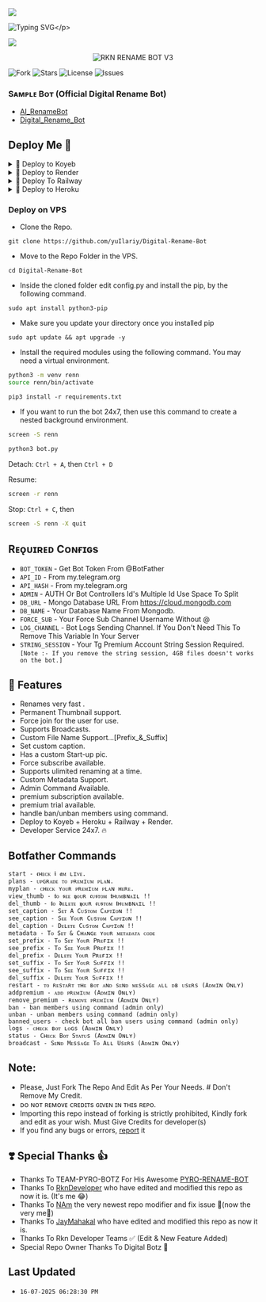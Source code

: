 <img src="https://user-images.githubusercontent.com/73097560/115834477-dbab4500-a447-11eb-908a-139a6edaec5c.gif">

![Typing SVG](https://readme-typing-svg.herokuapp.com/?lines=𝗪𝗘𝗟𝗖𝗢𝗠+𝗧𝗢+𝗗𝗜𝗚𝗜𝗧𝗔𝗟+𝗥𝗘𝗡𝗔𝗠𝗘+𝗕𝗢𝗧!;𝗖𝗥𝗘𝗔𝗧𝗘𝗗+𝗕𝗬+𝗗𝗜𝗚𝗜𝗧𝗔𝗟+𝗕𝗢𝗧𝗭!;𝗜+𝗔𝗠+𝗣𝗢𝗪𝗘𝗥𝗙𝗨𝗟+𝗧𝗚+𝗥𝗘𝗡𝗔𝗠𝗘+𝗕𝗢𝗧!)</p>

<img src="https://user-images.githubusercontent.com/73097560/115834477-dbab4500-a447-11eb-908a-139a6edaec5c.gif">


<p align="center">
  <img src="https://telegra.ph/file/b746aadfe59959eb76f59.jpg" alt="RKN RENAME BOT V3">
</p>

<p align="center">

![Fork](https://img.shields.io/github/forks/DigitalBotz/Digital-Rename-Bot?style=for-the-badge)
![Stars](https://img.shields.io/github/stars/DigitalBotz/Digital-Rename-Bot?color=%23&style=for-the-badge)
![License](https://img.shields.io/github/license/DigitalBotz/Digital-Rename-Bot?style=for-the-badge)
![Issues](https://img.shields.io/github/issues/DigitalBotz/Digital-Rename-Bot?style=for-the-badge)

</p>


### Sᴀᴍᴩʟᴇ Bᴏᴛ (Official Digital Rename Bot)

* [AI_RenameBot](http://t.me/airenamexBot)
* [Digital_Rename_Bot](http://t.me/Digital_Rename_Bot)


## Deploy Me 🥀

<details><summary>📌 Deploy to Koyeb </summary>
  
[![Deploy to Koyeb](https://www.koyeb.com/static/images/deploy/button.svg)](https://app.koyeb.com/deploy?type=git&repository=github.com/RknDeveloper/Digital-Rename-Bot&env[BOT_TOKEN]&env[API_ID]&env[API_HASH]&env[WEBHOOK]=True&env[ADMIN]&env[DB_URL]&env[DB_NAME]=Rkn-Developer&env[FORCE_SUB]&env[START_PIC]&env[LOG_CHANNEL]=You%20Dont%20Need%20LogChannel%20To%20Remove%20This%20Variable&run_command=python%20bot.py&branch=main&name=rkn-rename) 
</details>

<details><summary>📌 Deploy to Render </summary>
  
[![Deploy to Render](https://render.com/images/deploy-to-render-button.svg)](https://render.com/deploy?repo=https://github.com/DigitalBotz/Digital-Rename-Bot)

</details>

<details><summary>📌 Deploy To Railway </summary>
<a href="https://graph.org/file/fabd75cd5043d2cfdc13d.jpg"><img src="https://railway.app/button.svg" alt="Deploy"></a>
</details>

<details><summary>📌 Deploy to Heroku </summary>

<a href="https://heroku.com/deploy?template=https://github.com/DigitalBotz/Digital-Rename-Bot"><img src="https://img.shields.io/badge/Deploy%20To%20Heroku-black?style=for-the-badge&logo=heroku" width="220" height="38.45"></p></a>
</details>

### Deploy on VPS

 * Clone the Repo.

```
git clone https://github.com/yuIlariy/Digital-Rename-Bot
```
 * Move to the Repo Folder in the VPS.

```
cd Digital-Rename-Bot
```
 * Inside the cloned folder edit config.py and install the pip, by the following command.

```
sudo apt install python3-pip
```

 * Make sure you update your directory once you installed pip
 ```
 sudo apt update && apt upgrade -y
 ```
 
 * Install the required modules using the following command. You may need a virtual environment.

```bash
python3 -m venv renn
source renn/bin/activate
```

```
pip3 install -r requirements.txt
```

 * If you want to run the bot 24x7, then use this command to create a nested background environment.

```bash
screen -S renn
```
```bash
python3 bot.py
```

Detach: `Ctrl + A`, then `Ctrl + D`  

Resume: 
```bash
screen -r renn
```
Stop: `Ctrl + C`, then 
```bash
screen -S renn -X quit
```


## Rᴇǫᴜɪʀᴇᴅ Cᴏɴғɪɢs

* `BOT_TOKEN`  - Get Bot Token From @BotFather
* `API_ID` - From my.telegram.org
* `API_HASH` - From my.telegram.org
* `ADMIN` - AUTH Or Bot Controllers Id's Multiple Id Use Space To Split 
* `DB_URL`  - Mongo Database URL From https://cloud.mongodb.com
* `DB_NAME`  - Your Database Name From Mongodb.
* `FORCE_SUB` - Your Force Sub Channel Username Without @
* `LOG_CHANNEL` - Bot Logs Sending Channel. If You Don't Need This To Remove This Variable In Your Server
* `STRING_SESSION` - Your Tg Premium Account String Session Required. `[Note :- If you remove the string session, 4GB files doesn't works on the bot.]`

## 🥰 Features

* Renames very fast .
* Permanent Thumbnail support.
* Force join for the user for use.
* Supports Broadcasts.
* Custom File Name Support...[Prefix_&_Suffix]
* Set custom caption.
* Has a custom Start-up pic.
* Force subscribe available.
* Supports ulimited renaming at a time.
* Custom Metadata Support.
* Admin Command Available.
* premium subscription available.
* premium trial available.
* handle ban/unban members using command.
* Deploy to Koyeb + Heroku + Railway + Render.
* Developer Service 24x7. 🔥


## Botfather Commands
```
start - 𝖈ʜᴇᴄᴋ 𝖎 𝖆ᴍ ʟɪᴠᴇ.
plans - ᴜᴘɢʀᴀᴅᴇ ᴛᴏ ᴘʀᴇᴍɪᴜᴍ ᴘʟᴀɴ.
myplan - ᴄʜᴇᴄᴋ ʏᴏᴜʀ ᴘʀᴇᴍɪᴜᴍ ᴘʟᴀɴ ʜᴇʀᴇ.
view_thumb - 𝖙ᴏ 𝖘ᴇᴇ 𝖞ᴏᴜʀ 𝖈ᴜ𝖘ᴛᴏᴍ 𝖙ʜᴜᴍʙɴᴀɪʟ !!
del_thumb - 𝖙ᴏ 𝖉ᴇʟᴇᴛᴇ 𝖞ᴏᴜʀ 𝖈ᴜ𝖘ᴛᴏᴍ 𝖙ʜᴜᴍʙɴᴀɪʟ !!
set_caption - Sᴇᴛ A Cᴜsᴛᴏᴍ Cᴀᴘᴛɪᴏɴ !!
see_caption - Sᴇᴇ Yᴏᴜʀ Cᴜsᴛᴏᴍ Cᴀᴘᴛɪᴏɴ !!
del_caption - Dᴇʟᴇᴛᴇ Cᴜsᴛᴏᴍ Cᴀᴘᴛɪᴏɴ !!
metadata - Tᴏ Sᴇᴛ & Cʜᴀɴɢᴇ ʏᴏᴜʀ ᴍᴇᴛᴀᴅᴀᴛᴀ ᴄᴏᴅᴇ
set_prefix - Tᴏ Sᴇᴛ Yᴏᴜʀ Pʀᴇғɪx !!
see_prefix - Tᴏ Sᴇᴇ Yᴏᴜʀ Pʀᴇғɪx !!
del_prefix - Dᴇʟᴇᴛᴇ Yᴏᴜʀ Pʀᴇғɪx !!
set_suffix - Tᴏ Sᴇᴛ Yᴏᴜʀ Sᴜғғɪx !!
see_suffix - Tᴏ Sᴇᴇ Yᴏᴜʀ Sᴜғғɪx !!
del_suffix - Dᴇʟᴇᴛᴇ Yᴏᴜʀ Sᴜғғɪx !!
restart - ᴛᴏ ʀᴇsᴛᴀʀᴛ ᴛʜᴇ ʙᴏᴛ ᴀɴᴅ sᴇɴᴅ ᴍᴇssᴀɢᴇ ᴀʟʟ ᴅʙ ᴜsᴇʀs (Aᴅᴍɪɴ Oɴʟʏ)
addpremium - ᴀᴅᴅ ᴘʀᴇᴍɪᴜᴍ (Aᴅᴍɪɴ Oɴʟʏ)
remove_premium - ʀᴇᴍᴏᴠᴇ ᴘʀᴇᴍɪᴜᴍ (Aᴅᴍɪɴ Oɴʟʏ)
ban - ban members using command (admin only)
unban - unban members using command (admin only)
banned_users - check bot all ban users using command (admin only)
logs - ᴄʜᴇᴄᴋ ʙᴏᴛ ʟᴏɢs (Aᴅᴍɪɴ Oɴʟʏ)
status - Cʜᴇᴄᴋ Bᴏᴛ Sᴛᴀᴛᴜs (Aᴅᴍɪɴ Oɴʟʏ)
broadcast - Sᴇɴᴅ Mᴇssᴀɢᴇ Tᴏ Aʟʟ Usᴇʀs (Aᴅᴍɪɴ Oɴʟʏ)
```

## Note:

- Please, Just Fork The Repo And Edit As Per Your Needs. # Don't Remove My Credit.
- ᴅᴏ ɴᴏᴛ ʀᴇᴍᴏᴠᴇ ᴄʀᴇᴅɪᴛs ɢɪᴠᴇɴ ɪɴ ᴛʜɪs ʀᴇᴘᴏ.
- Importing this repo instead of forking is strictly prohibited, Kindly fork and edit as your wish. Must Give Credits for developer(s)
- If you find any bugs or errors, [report](https://t.me/DigitalBotz_Support) it

## ❣️ Special Thanks 👍

- Thanks To TEAM-PYRO-BOTZ For His Awesome [PYRO-RENAME-BOT](https://github.com/TEAM-PYRO-BOTZ/PYRO-RENAME-BOT.git)
- Thanks To [RknDeveloper](https://github.com/RknDeveloper) who have edited and modified this repo as now it is. (It's me 😂)
- Thanks To [NAm](https://t.me/xspes) the very newest repo modifier and fix issue 🤩(now the very me🤣)
- Thanks To [JayMahakal](https://github.com/JayMahakal98) who have edited and modified this repo as now it is.
- Thanks To Rkn Developer Teams ✅ (Edit & New Feature Added)
- Special Repo Owner Thanks To Digital Botz 🥲

## Last Updated
- `16-07-2025 06:28:30 PM`
